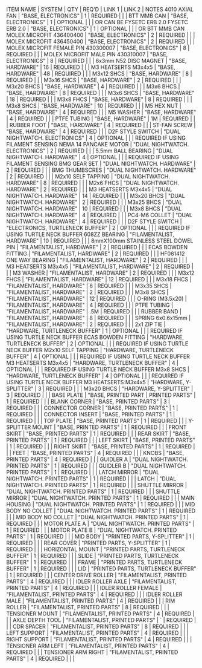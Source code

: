 ITEM NAME  |  SYSTEM | QTY | REQ'D | LINK 1 | LINK 2 | NOTES
4010 AXIAL FAN | "BASE, ELECTRONICS" | 1 | REQUIRED |  |  | 
BTT MMB CAN | "BASE, ELECTRONICS" | 1 | OPTIONAL |  |  | OR CAN BE FYSETC ERB 2.0
FYSETC ERB 2.0 | "BASE, ELECTRONICS" | 1 | OPTIONAL |  |  | OR BTT MMB CAN
MOLEX MICROFIT 436400400 | "BASE, ELECTRONICS" | 2 | REQUIRED |  |  | 
MOLEX MICROFIT 436450400 | "BASE, ELECTRONICS" | 2 | REQUIRED |  |  | 
MOLEX MICROFIT FEMALE PIN 430300007 | "BASE, ELECTRONICS" | 8 | REQUIRED |  |  | 
MOLEX MICROFIT MALE PIN 430310007 | "BASE, ELECTRONICS" | 8 | REQUIRED |  |  | 
6x3mm N52 DISC MAGNET | "BASE, HARDWARE" | 16 | REQUIRED |  |  | 
M3 HEATSERTS M3x4x5 | "BASE, HARDWARE" | 48 | REQUIRED |  |  | 
M3x12 SHCS | "BASE, HARDWARE" | 8 | REQUIRED |  |  | 
M3x16 SHCS | "BASE, HARDWARE" | 2 | REQUIRED |  |  | 
M3x20 BHCS | "BASE, HARDWARE" | 4 | REQUIRED |  |  | 
M3x6 BHCS | "BASE, HARDWARE" | 8 | REQUIRED |  |  | 
M3x6 SHCS | "BASE, HARDWARE" | 18 | REQUIRED |  |  | 
M3x8 FHCS | "BASE, HARDWARE" | 8 | REQUIRED |  |  | 
M3x8 SHCS | "BASE, HARDWARE" | 10 | REQUIRED |  |  | 
M5 HEX NUT | "BASE, HARDWARE" | 4 | REQUIRED |  |  | 
M5 WASHER | "BASE, HARDWARE" | 4 | REQUIRED |  |  | 
PTFE TUBING | "BASE, HARDWARE" | 1M | REQUIRED |  |  | 
RUBBER FOOT | "BASE, HARDWARE" | 4 | REQUIRED |  |  | 
ST-FAN SCREW | "BASE, HARDWARE" | 4 | REQUIRED |  |  | 
D2F STYLE SWITCH | "DUAL NIGHTWATCH. ELECTRONICS" | 4 | OPTIONAL |  |  | REQUIRED IF USING FILAMENT SENSING
NEMA 14 PANCAKE MOTOR | "DUAL NIGHTWATCH. ELECTRONICS" | 2 | REQUIRED |  |  | 
5.5mm BALL BEARING | "DUAL NIGHTWATCH. HARDWARE" | 4 | OPTIONAL |  |  | REQUIRED IF USING FILAMENT SENSING
BMG GEAR SET | "DUAL NIGHTWATCH. HARDWARE" | 2 | REQUIRED |  |  | 
BMG THUMBSCRES | "DUAL NIGHTWATCH. HARDWARE" | 2 | REQUIRED |  |  | 
M2x10 SELF TAPPING | "DUAL NIGHTWATCH. HARDWARE" | 8 | REQUIRED |  |  | 
M2x6 FHCS | "DUAL NIGHTWATCH. HARDWARE" | 2 | REQUIRED |  |  | 
M3 HEATSERTS M3x4x5 | "DUAL NIGHTWATCH. HARDWARE" | 14 | REQUIRED |  |  | 
M3x20 BHCS | "DUAL NIGHTWATCH. HARDWARE" | 2 | REQUIRED |  |  | 
M3x25 BHCS | "DUAL NIGHTWATCH. HARDWARE" | 10 | REQUIRED |  |  | 
M3x8 BHCS | "DUAL NIGHTWATCH. HARDWARE" | 4 | REQUIRED |  |  | 
PC4-M6 COLLET | "DUAL NIGHTWATCH. HARDWARE" | 4 | REQUIRED |  |  | 
D2F STYLE SWITCH | "ELECTRONICS, TURTLENECK BUFFER" | 2 | OPTIONAL |  |  | REQUIRED IF USING TURTLE NECK BUFFER
608ZZ BEARING | "FILAMENTALIST, HARDWARE" | 10 | REQUIRED |  |  | 
8mmX100mm STAINLESS STEEL DOWEL PIN | "FILAMENTALIST, HARDWARE" | 2 | REQUIRED |  |  | 
ECAS BOWDEN FITTING | "FILAMENTALIST, HARDWARE" | 2 | REQUIRED |  |  | 
HF081412 ONE WAY BEARING | "FILAMENTALIST, HARDWARE" | 2 | REQUIRED |  |  | 
M3 HEATSERTS M3x4x5 | "FILAMENTALIST, HARDWARE" | 2 | REQUIRED |  |  | 
M3 WASHER | "FILAMENTALIST, HARDWARE" | 2 | REQUIRED |  |  | 
M3x12 FHCS | "FILAMENTALIST, HARDWARE" | 12 | REQUIRED |  |  | 
M3x18 FHCS | "FILAMENTALIST, HARDWARE" | 6 | REQUIRED |  |  | 
M3x35 SHCS | "FILAMENTALIST, HARDWARE" | 2 | REQUIRED |  |  | 
M3x8 SHCS | "FILAMENTALIST, HARDWARE" | 12 | REQUIRED |  |  | 
O-RING (M3.5x20) | "FILAMENTALIST, HARDWARE" | 4 | REQUIRED |  |  | 
PTFE TUBING | "FILAMENTALIST, HARDWARE" | .5M | REQUIRED |  |  | 
RUBBER BAND | "FILAMENTALIST, HARDWARE" | 8 | REQUIRED |  |  | 
SPRING 6x0.6x15mm | "FILAMENTALIST, HARDWARE" | 2 | REQUIRED |  |  | 
2x1 ZIP TIE | "HARDWARE, TURTLENECK BUFFER" | 1 | OPTIONAL |  |  | REQUIRED IF USING TURTLE NECK BUFFER
ECAS BOWDEN FITTING | "HARDWARE, TURTLENECK BUFFER" | 2 | OPTIONAL |  |  | REQUIRED IF USING TURTLE NECK BUFFER
M2x10 SELF TAPPING | "HARDWARE, TURTLENECK BUFFER" | 4 | OPTIONAL |  |  | REQUIRED IF USING TURTLE NECK BUFFER
M3 HEATSERTS M3x4x5 | "HARDWARE, TURTLENECK BUFFER" | 4 | OPTIONAL |  |  | REQUIRED IF USING TURTLE NECK BUFFER
M3x8 SHCS | "HARDWARE, TURTLENECK BUFFER" | 4 | OPTIONAL |  |  | REQUIRED IF USING TURTLE NECK BUFFER
M3 HEATSERTS M3x4x5 | "HARDWARE, Y-SPLITTER" | 3 | REQUIRED |  |  | 
M3x20 BHCS | "HARDWARE, Y-SPLITTER" | 3 | REQUIRED |  |  | 
BASE PLATE | "BASE, PRINTED PART |  PRINTED PARTS" | 1 | REQUIRED |  |  | 
BLANK CORNER | "BASE, PRINTED PARTS" | 3 | REQUIRED |  |  | 
CONNECTOR CORNER | "BASE, PRINTED PARTS" | 1 | REQUIRED |  |  | 
CONNECTOR INSERT | "BASE, PRINTED PARTS" | 1 | REQUIRED |  |  | 
TOP PLATE | "BASE, PRINTED PARTS" | 1 | REQUIRED |  |  | 
Y-SPLITTER MOUNT | "BASE, PRINTED PARTS" | 1 | REQUIRED |  |  | 
FRONT SKIRT | "BASE, PRINTED PARTS" | 1 | REQUIRED |  |  | 
REAR SKIRT | "BASE, PRINTED PARTS" | 1 | REQUIRED |  |  | 
LEFT SKIRT | "BASE, PRINTED PARTS" | 1 | REQUIRED |  |  | 
RIGHT SKIRT | "BASE, PRINTED PARTS" | 1 | REQUIRED |  |  | 
FEET | "BASE, PRINTED PARTS" | 4 | REQUIRED |  |  | 
KNOBS | "BASE, PRINTED PARTS" | 4 | REQUIRED |  |  | 
GUIDLER A | "DUAL NIGHTWATCH. PRINTED PARTS" | 1 | REQUIRED |  |  | 
GUIDLER B | "DUAL NIGHTWATCH. PRINTED PARTS" | 1 | REQUIRED |  |  | 
LATCH MIRROR | "DUAL NIGHTWATCH. PRINTED PARTS" | 1 | REQUIRED |  |  | 
LATCH | "DUAL NIGHTWATCH. PRINTED PARTS" | 1 | REQUIRED |  |  | 
SHUTTLE MIRROR | "DUAL NIGHTWATCH. PRINTED PARTS" | 1 | REQUIRED |  |  | 
SHUTTLE MIRROR | "DUAL NIGHTWATCH. PRINTED PARTS" | 1 | REQUIRED |  |  | 
MAIN HOUSING | "DUAL NIGHTWATCH. PRINTED PARTS" | 1 | REQUIRED |  |  | 
MID BODY NO COLLET | "DUAL NIGHTWATCH. PRINTED PARTS" | 1 | REQUIRED |  |  | 
MID BODY NO COLLET | "DUAL NIGHTWATCH. PRINTED PARTS" | 1 | REQUIRED |  |  | 
MOTOR PLATE A | "DUAL NIGHTWATCH. PRINTED PARTS" | 1 | REQUIRED |  |  | 
MOTOR PLATE B | "DUAL NIGHTWATCH. PRINTED PARTS" | 1 | REQUIRED |  |  | 
MID BODY | "PRINTED PARTS, Y-SPLITTER" | 1 | REQUIRED |  |  | 
REAR COVER | "PRINTED PARTS, Y-SPLITTER" | 1 | REQUIRED |  |  | 
HORIZONTAL MOUNT | "PRINTED PARTS, TURTLENECK BUFFER" | 1 | REQUIRED |  |  | 
SLIDE | "PRINTED PARTS, TURTLENECK BUFFER" | 1 | REQUIRED |  |  | 
FRAME | "PRINTED PARTS, TURTLENECK BUFFER" | 1 | REQUIRED |  |  | 
LID | "PRINTED PARTS, TURTLENECK BUFFER" | 1 | REQUIRED |  |  | 
CENTER DRIVE ROLLER | "FILAMENTALIST, PRINTED PARTS" | 4 | REQUIRED |  |  | 
IDLER ROLLER AXLE | "FILAMENTALIST, PRINTED PARTS" | 4 | REQUIRED |  |  | 
IDLER ROLLER FEMALE | "FILAMENTALIST, PRINTED PARTS" | 4 | REQUIRED |  |  | 
IDLER ROLLER MALE | "FILAMENTALIST, PRINTED PARTS" | 4 | REQUIRED |  |  | 
RIM ROLLER | "FILAMENTALIST, PRINTED PARTS" | 8 | REQUIRED |  |  | 
TENSIONER MOUNT | "FILAMENTALIST, PRINTED PARTS" | 4 | REQUIRED |  |  | 
AXLE DEPTH TOOL | "FILAMENTALIST, PRINTED PARTS" | ` | REQUIRED |  |  | 
CDR SPACER | "FILAMENTALIST, PRINTED PARTS" | 8 | REQUIRED |  |  | 
LEFT SUPPORT | "FILAMENTALIST, PRINTED PARTS" | 4 | REQUIRED |  |  | 
RIGHT SUPPORT | "FILAMENTALIST, PRINTED PARTS" | 4 | REQUIRED |  |  | 
TENSIONER ARM LEFT | "FILAMENTALIST, PRINTED PARTS" | 4 | REQUIRED |  |  | 
TENSIONER ARM RIGHT | "FILAMENTALIST, PRINTED PARTS" | 4 | REQUIRED |  |  | 
